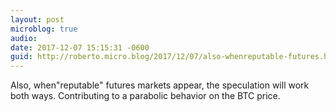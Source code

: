 ```yaml
---
layout: post
microblog: true
audio: 
date: 2017-12-07 15:15:31 -0600
guid: http://roberto.micro.blog/2017/12/07/also-whenreputable-futures.html
---
```

Also, when"reputable" futures markets appear, the speculation will work both ways. Contributing to a parabolic behavior on the BTC price.

